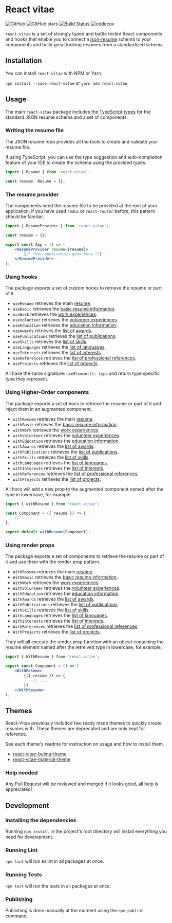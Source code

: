 # React vitae
![GitHub](https://img.shields.io/github/license/minivera/react-vitae.svg)
![GitHub stars](https://img.shields.io/github/stars/minivera/react-vitae.svg?style=social)
[![Build Status](https://travis-ci.com/Minivera/react-vitae.svg?branch=master)](https://travis-ci.com/Minivera/react-vitae)
[![codecov](https://codecov.io/gh/Minivera/react-vitae/graph/badge.svg?token=QnUMjBaLK3)](https://codecov.io/gh/Minivera/react-vitae)

`react-vitae` is a set of strongly typed and battle tested React components and hooks that enable you to connect a [json-resume](https://github.com/jsonresume/resume-schema) schema to your components and build great looking resumes from a standardized schema. 

## Installation

You can install `react-vitae` with NPM or Yarn.

`npm install --save react-vitae` or `yarn add react-vitae`

## Usage

The main `react-vitae` package includes the [TypeScript types](src/types.ts) for the standard JSON resume schema and a set of components.

### Writing the resume file

The JSON resume repo provides all the tools to create and validate your resume file.

If using TypeScript, you can use the type suggestion and auto-completion feature of your IDE to create the schema using the provided types.

```typescript
import { Resume } from 'react-vitae';

const resume: Resume = {};
```

### The resume provider

The components need the resume file to be provided at the root of your application, if you have used `redux` or `react-router` before, this pattern should be familiar.

```jsx
import { ResumeProvider } from 'react-vitae';

const resume = {};

export const App = () => (
    <ResumeProvider resume={resume}>
        {/* Your application goes here */}
    </ResumeProvider>
);
```

### Using hooks

The package exports a set of custom hooks to retrieve the resume or part of it.

- `useResume` retrieves the main [resume](src/types.ts#L232).
- `useBasic` retrieves the [basic resume information](src/types.ts#L29).
- `useWork` retrieves the [work experiences](src/types.ts#L58).
- `useVolunteer` retrieves the [volunteer experiences](src/types.ts#L87).
- `useEducation` retrieves the [education information](src/types.ts#L110).
- `useAwards` retrieves the [list of awards](src/types.ts#L133).
- `usePublications` retrieves the [list of publications](src/types.ts#L147).
- `useSkills` retrieves the [list of skills](src/types.ts#L164).
- `useLanguages` retrieves the [list of languages](src/types.ts#L175).
- `useInterests` retrieves the [list of interests](src/types.ts#L183).
- `useReferences` retrieves the [list of professional references](src/types.ts#L191).
- `useProjects` retrieves the [list of projects](src/types.ts#L200).

All have the same signature: `useElement(): type` and return type specific type they represent.

### Using Higher-Order components

The package exports a set of hocs to retrieve the resume or part of it and inject them in an augmented component.

- `withResume` retrieves the main [resume](src/types.ts#L232).
- `withBasic` retrieves the [basic resume information](src/types.ts#L29).
- `withWork` retrieves the [work experiences](src/types.ts#L58).
- `withVolunteer` retrieves the [volunteer experiences](src/types.ts#L87).
- `withEducation` retrieves the [education information](src/types.ts#L110).
- `withAwards` retrieves the [list of awards](src/types.ts#L133).
- `withPublications` retrieves the [list of publications](src/types.ts#L147).
- `withSkills` retrieves the [list of skills](src/types.ts#L164).
- `withLanguages` retrieves the [list of languages](src/types.ts#L175).
- `withInterests` retrieves the [list of interests](src/types.ts#L183).
- `withReferences` retrieves the [list of professional references](src/types.ts#L191).
- `withProjects` retrieves the [list of projects](src/types.ts#L200).

All hocs will add a new prop to the augmented component named after the type in lowercase, for example.

```jsx harmony
import { withResume } from 'react-vitae';

const Component = ({ resume }) => { 
    // ...
};

export default withResume(Component);
```

### Using render props

The package exports a set of components to retrieve the resume or part of it and use them with the render prop pattern.

- `WithResume` retrieves the main [resume](src/types.ts#L232).
- `WithBasic` retrieves the [basic resume information](src/types.ts#L29).
- `WithWork` retrieves the [work experiences](src/types.ts#L58).
- `WithVolunteer` retrieves the [volunteer experiences](src/types.ts#L87).
- `WithEducation` retrieves the [education information](src/types.ts#L110).
- `WithAwards` retrieves the [list of awards](src/types.ts#L133).
- `WithPublications` retrieves the [list of publications](src/types.ts#L147).
- `WithSkills` retrieves the [list of skills](src/types.ts#L164).
- `WithLanguages` retrieves the [list of languages](src/types.ts#L175).
- `WithInterests` retrieves the [list of interests](src/types.ts#L183).
- `WithReferences` retrieves the [list of professional references](src/types.ts#L191).
- `WithProjects` retrieves the [list of projects](src/types.ts#L200).

They will all execute the render prop function with an object containing the resume element named after the retreived type in lowercase, for example.

```jsx harmony
import { WithResume } from 'react-vitae';

export const Component = () => (
    <WithResume>
        {({ resume }) => {
            // ...
        }}
    </WithResume>
);
```

## Themes

React-Vitae previously included two ready made themes to quickly create resumes with. These themes are deprecated and are only kept for reference.

See each theme's readme for instruction on usage and how to install them.

* [react-vitae-bulma-theme](/themes/react-vitae-bulma-theme)
* [react-vitae-material-theme](/themes/react-vitae-material-theme)

### Help needed

Any Pull Request will be reviewed and merged if it looks good, all help is appreciated!

## Development

### Installing the dependencies

Running `npm install` in the project's root directory will install everything you need for development.

### Running Lint

`npm lint` will run eslint in all packages at once.

### Running Tests

`npm test` will run the tests in all packages at once.

### Publishing

Publishing is done manually at the moment using the `npm publish` command.
